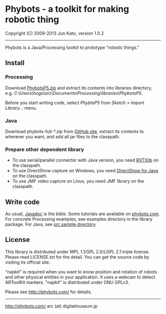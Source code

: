 Phybots - a toolkit for making robotic thing
================================================================
Copyright (C) 2009-2013 Jun Kato, version 1.0.2
- - - - - - - - - - - - - - - - - - - - - - - - - - - - - - - -

Phybots is a Java/Processing toolkit to prototype "robotic things."

## Install

### Processing

Download [PhybotsP5.zip](https://github.com/arcatdmz/phybots/blob/master/dist/PhybotsP5.zip) and extract its contents into libraries directory, e.g. *C:\Users\hoge\arc\Documents\Processing\libraries\PhybotsP5*.

Before you start writing code, select *PhybtsP5* from *Sketch > Import Library...* menu.

### Java

Download phybots-full-*.zip from [GitHub site](https://github.com/arcatdmz/phybots/tree/master/dist), extract its contents to wherever you want, and add all jar files to the classpath.

### Prepare other dependent library

 * To use serial/parallel connector with Java version, you need [RXTXlib](rxtx.qbang.org/wiki/index.php/Download) on the classpath.
 * To use DirectShow capture on Windows, you need [DirectShow for Java](www.humatic.de/htools/dsj.htm) on the classpath.
 * To use JMF video capture on Linux, you need JMF library on the classpath.

## Write code

As usual, [Javadoc](http://phybots.com/javadoc/) is the bible. Some tutorials are available on [phybots.com](http://phybots.com/). For concrete Processing examples, see examples directory in the library package. For Java, see [src.sample directory](https://github.com/arcatdmz/phybots/tree/master/phybots/src.sample).

## License

This library is distributed under MPL 1.1/GPL 2.0/LGPL 2.1
triple license. Please read LICENSE.txt for the detail.
You can get the source code by visiting its official site.

"napkit" is required when you want to know position and
rotation of robots and other physical entities in your
application. It uses a webcam to detect ARToolKit markers.
"napkit" is distributed under GNU GPLv3.

Please see http://phybots.com/ for details.

- - - - - - - - - - - - - - - - - - - - - - - - - - - - - - - -
http://phybots.com/
arc (at) digitalmuseum.jp
